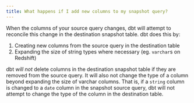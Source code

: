 ```yaml
---
title: What happens if I add new columns to my snapshot query?
---
```

When the columns of your source query changes, dbt will attempt to reconcile this change in the destination snapshot table. dbt does this by:

1. Creating new columns from the source query in the destination table
2. Expanding the size of string types where necessary (eg. `varchar`s on Redshift)

dbt _will not_ delete columns in the destination snapshot table if they are removed from the source query. It will also not change the type of a column beyond expanding the size of varchar columns. That is, if a `string` column is changed to a `date` column in the snapshot source query, dbt will not attempt to change the type of the column in the destination table.
